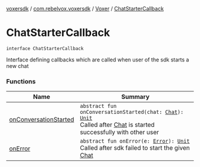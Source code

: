 [voxersdk](../../../index.md) / [com.rebelvox.voxersdk](../../index.md) / [Voxer](../index.md) / [ChatStarterCallback](./index.md)

# ChatStarterCallback

`interface ChatStarterCallback`

Interface defining callbacks which are called
when user of the sdk starts a new chat

### Functions

| Name | Summary |
|---|---|
| [onConversationStarted](on-conversation-started.md) | `abstract fun onConversationStarted(chat: `[`Chat`](../../../com.rebelvox.voxersdk.chat/-chat/index.md)`): `[`Unit`](https://kotlinlang.org/api/latest/jvm/stdlib/kotlin/-unit/index.html)<br>Called after [Chat](../../../com.rebelvox.voxersdk.chat/-chat/index.md) is started successfully with other user |
| [onError](on-error.md) | `abstract fun onError(e: `[`Error`](https://kotlinlang.org/api/latest/jvm/stdlib/kotlin/-error/index.html)`): `[`Unit`](https://kotlinlang.org/api/latest/jvm/stdlib/kotlin/-unit/index.html)<br>Called after sdk failed to start the given [Chat](../../../com.rebelvox.voxersdk.chat/-chat/index.md) |
